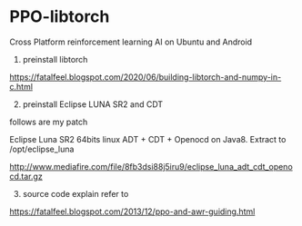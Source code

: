 # PPO-libtorch

Cross Platform reinforcement learning AI on Ubuntu and Android

1. preinstall libtorch

https://fatalfeel.blogspot.com/2020/06/building-libtorch-and-numpy-in-c.html

2. preinstall Eclipse LUNA SR2 and CDT

follows are my patch

Eclipse Luna SR2 64bits linux ADT + CDT + Openocd on Java8. Extract to /opt/eclipse_luna

http://www.mediafire.com/file/8fb3dsi88j5iru9/eclipse_luna_adt_cdt_openocd.tar.gz

3. source code explain refer to

https://fatalfeel.blogspot.com/2013/12/ppo-and-awr-guiding.html
